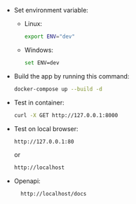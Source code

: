 - Set environment variable:
  - Linux:
      ```sh
      export ENV="dev"
      ```
  - Windows:
      ```sh
      set ENV=dev
      ```

- Build the app by running this command:
    ```sh
    docker-compose up --build -d
    ```
  
- Test in container:
    ```sh
    curl -X GET http://127.0.0.1:8000
    ```

- Test on local browser:
    ```sh
    http://127.0.0.1:80
    ```
    or
    ```sh
    http://localhost
    ```
  
- Openapi:
  ```sh
    http://localhost/docs
    ```